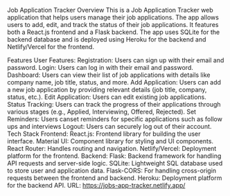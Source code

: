 Job Application Tracker
Overview
This is a Job Application Tracker web application that helps users manage their job applications. The app allows users to add, edit, and track the status of their job applications. It features both a React.js frontend and a Flask backend. The app uses SQLite for the backend database and is deployed using Heroku for the backend and Netlify/Vercel for the frontend.

Features
User Features:
Registration: Users can sign up with their email and password.
Login: Users can log in with their email and password.
Dashboard: Users can view their list of job applications with details like company name, job title, status, and more.
Add Application: Users can add a new job application by providing relevant details (job title, company, status, etc.).
Edit Application: Users can edit existing job applications.
Status Tracking: Users can track the progress of their applications through various stages (e.g., Applied, Interviewing, Offered, Rejected).
Set Reminders: Users canset reminders for specific applications such as follow ups and interviews 
Logout: Users can securely log out of their account.
Tech Stack
Frontend:
React.js: Frontend library for building the user interface.
Material UI: Component library for styling and UI components.
React Router: Handles routing and navigation.
Netlify/Vercel: Deployment platform for the frontend.
Backend:
Flask: Backend framework for handling API requests and server-side logic.
SQLite: Lightweight SQL database used to store user and application data.
Flask-CORS: For handling cross-origin requests between the frontend and backend.
Heroku: Deployment platform for the backend API.
URL:
https://jobs-app-tracker.netlify.app/
